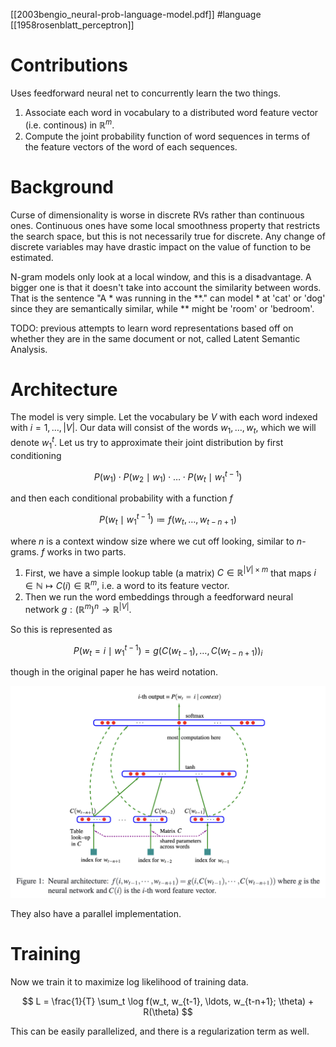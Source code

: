 [[2003bengio_neural-prob-language-model.pdf]]
#language
[[1958rosenblatt_perceptron]]

# Contributions 

   Uses feedforward neural net to concurrently learn the two things. 
   1. Associate each word in vocabulary to a distributed word feature vector (i.e. continous) in $\mathbb{R}^m$. 
   2. Compute the joint probability function of word sequences in terms of the feature vectors of the word of each sequences. 

# Background

   Curse of dimensionality is worse in discrete RVs rather than continuous ones. Continuous ones have some local smoothness property that restricts the search space, but this is not necessarily true for discrete. Any change of discrete variables may have drastic impact on the value of function to be estimated. 

   N-gram models only look at a local window, and this is a disadvantage. A bigger one is that it doesn't take into account the similarity between words. That is the sentence "A * was running in the **." can model * at 
   'cat' or 'dog' since they are semantically similar, while ** might be 'room' or 'bedroom'. 

   TODO: previous attempts to learn word representations based off on whether they are in the same document or not, called Latent Semantic Analysis. 

# Architecture 

   The model is very simple. Let the vocabulary be $V$ with each word indexed with $i = 1, \ldots, |V|$. Our data will consist of the words $w_1, \ldots, w_t$, which we will denote $w_1^{t}$. Let us try to approximate their joint distribution by first conditioning 

   $$ 
      P(w_1) \cdot P(w_2 \mid w_1) \cdot \ldots \cdot P(w_t \mid w_1^{t-1})
   $$

   and then each conditional probability with a function $f$ 
   
   $$ 
      P(w_t \mid w_1^{t-1}) \coloneqq f(w_t, \ldots, w_{t-n+1})
   $$
   
   where $n$ is a context window size where we cut off looking, similar to $n$-grams. $f$ works in two parts. 
   1. First, we have a simple lookup table (a matrix) $C \in \mathbb{R}^{|V| \times m}$ that maps $i \in \mathbb{N} \mapsto C(i) \in \mathbb{R}^m$, i.e. a word to its feature vector. 
   2. Then we run the word embeddings through a feedforward neural network $g: (\mathbb{R}^m)^n \to \mathbb{R}^{|V|}$. 

   So this is represented as 

   $$
      P(w_t = i \mid w_1^{t-1}) = g\big( C(w_{t-1}), \ldots, C(w_{t-n+1}) \big)_i 
   $$ 

   though in the original paper he has weird notation. 

   ![image](img/feedforward_lm.png)

   They also have a parallel implementation. 

# Training

   Now we train it to maximize log likelihood of training data. 
   
   $$ 
      L = \frac{1}{T} \sum_t \log f(w_t, w_{t-1}, \ldots, w_{t-n+1}; \theta) + R(\theta)
   $$ 
   
   This can be easily parallelized, and there is a regularization term as well. 

